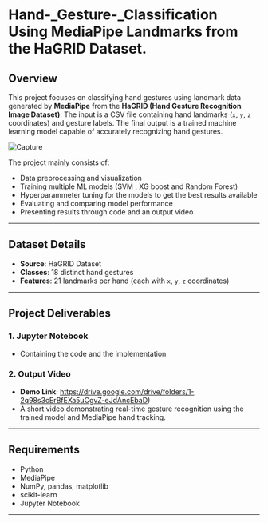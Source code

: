 # Hand-_Gesture-_Classification Using MediaPipe Landmarks from the HaGRID Dataset.

## Overview

This project focuses on classifying hand gestures using landmark data generated by **MediaPipe** from the **HaGRID (Hand Gesture Recognition Image Dataset)**. The input is a CSV file containing hand landmarks (`x`, `y`, `z` coordinates) and gesture labels. The final output is a trained machine learning model capable of accurately recognizing hand gestures.

![Capture](https://github.com/user-attachments/assets/3f3a14fa-77fa-49e0-bd62-f220d328a990)

The project mainly consists of:
- Data preprocessing and visualization
- Training multiple ML models (SVM , XG boost and Random Forest)
- Hyperparammeter tuning for the models to get the best results available
- Evaluating and comparing model performance
- Presenting results through code and an output video 

---

## Dataset Details

- **Source**: HaGRID Dataset
- **Classes**: 18 distinct hand gestures
- **Features**: 21 landmarks per hand (each with `x`, `y`, `z` coordinates)
  
---

## Project Deliverables

### 1. Jupyter Notebook
- Containing the code and the implementation

### 2. Output Video
- **Demo Link**: https://drive.google.com/drive/folders/1-2q98s3cErBfEXa5uCgvZ-eJdAncEbaD)
- A short video demonstrating real-time gesture recognition using the trained model and MediaPipe hand tracking.

---

## Requirements

- Python
- MediaPipe
- NumPy, pandas, matplotlib
- scikit-learn
- Jupyter Notebook

---



